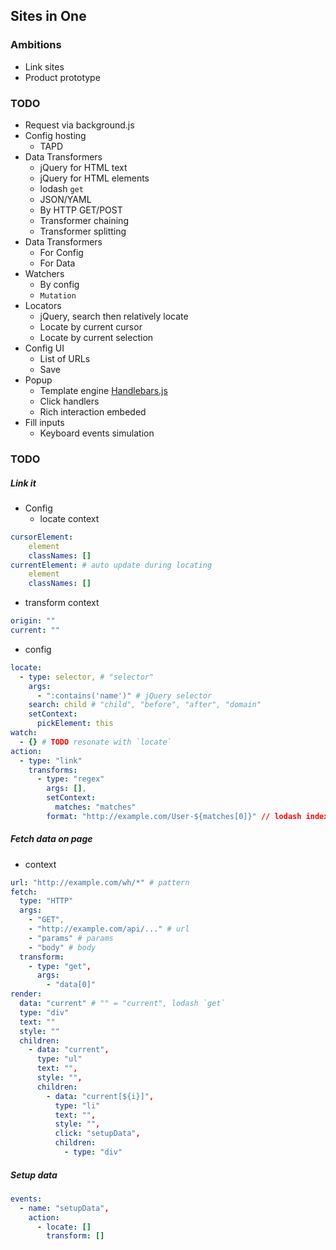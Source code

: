 Sites in One
---

### Ambitions
* Link sites
* Product prototype

### TODO
* Request via background.js
* Config hosting
  * TAPD
* Data Transformers
  * jQuery for HTML text
  * jQuery for HTML elements
  * lodash `get`
  * JSON/YAML
  * By HTTP GET/POST
  * Transformer chaining
  * Transformer splitting
* Data Transformers
  * For Config
  * For Data
* Watchers
  * By config
  * `Mutation`
* Locators
  * jQuery, search then relatively locate
  * Locate by current cursor
  * Locate by current selection
* Config UI
  * List of URLs 
  * Save
* Popup
  * Template engine [Handlebars.js](https://github.com/wycats/handlebars.js)
  * Click handlers
  * Rich interaction embeded
* Fill inputs
  * Keyboard events simulation


### TODO
##### Link it
* Config
  * locate context
```yaml
cursorElement:
	element
	classNames: []
currentElement: # auto update during locating
	element
	classNames: []
```
  * transform context
```yaml
origin: ""
current: ""
```
  * config
```yaml
locate:
  - type: selector, # "selector"
    args:
      - ":contains('name')" # jQuery selector
    search: child # "child", "before", "after", "domain"
    setContext:
      pickElement: this
watch:
  - {} # TODO resonate with `locate`
action:
  - type: "link"
    transforms:
      - type: "regex"
        args: [],
        setContext:
          matches: "matches"
        format: "http://example.com/User-${matches[0]}" // lodash index rule
```
##### Fetch data on page
* context
```yaml
url: "http://example.com/wh/*" # pattern
fetch:
  type: "HTTP"
  args:
    - "GET",
    - "http://example.com/api/..." # url
    - "params" # params
    - "body" # body
  transform:
    - type: "get",
      args:
        - "data[0]"
render:
  data: "current" # "" = "current", lodash `get`
  type: "div"
  text: ""
  style: ""
  children:
    - data: "current",
      type: "ul"
      text: "",
      style: "",
      children:
        - data: "current[${i}]",
          type: "li"
          text: "",
          style: "",
          click: "setupData",
          children:
            - type: "div"
```
##### Setup data
```yaml
events:
  - name: "setupData",
    action:
      - locate: []
        transform: []
```
